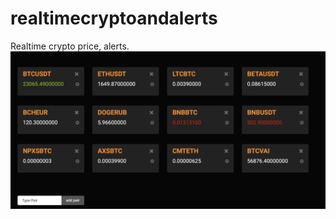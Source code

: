 # realtimecryptoandalerts
Realtime crypto price, alerts.
![alt text](https://github.com/seriozhakorneev/realtimecryptoandalerts/blob/main/screenshot.png?raw=true)
